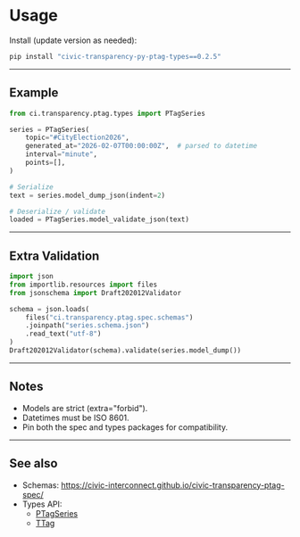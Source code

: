 # Usage


Install (update version as needed):


```bash
pip install "civic-transparency-py-ptag-types==0.2.5"
```

---

## Example

```python
from ci.transparency.ptag.types import PTagSeries

series = PTagSeries(
    topic="#CityElection2026",
    generated_at="2026-02-07T00:00:00Z",  # parsed to datetime
    interval="minute",
    points=[],
)

# Serialize
text = series.model_dump_json(indent=2)

# Deserialize / validate
loaded = PTagSeries.model_validate_json(text)
```

---

## Extra Validation

```python
import json
from importlib.resources import files
from jsonschema import Draft202012Validator

schema = json.loads(
    files("ci.transparency.ptag.spec.schemas")
    .joinpath("series.schema.json")
    .read_text("utf-8")
)
Draft202012Validator(schema).validate(series.model_dump())

```

---

## Notes

- Models are strict (extra="forbid").
- Datetimes must be ISO 8601.
- Pin both the spec and types packages for compatibility.

---

## See also

- Schemas: <https://civic-interconnect.github.io/civic-transparency-ptag-spec/>
- Types API:
  - [PTagSeries](./api/ptag_series.md)
  - [TTag](./api/ptag.md)

